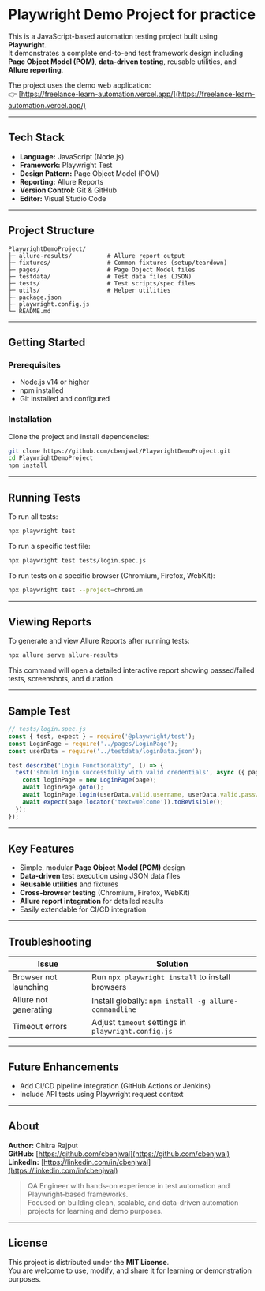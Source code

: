 # Playwright Demo Project for practice

This is a JavaScript-based automation testing project built using **Playwright**.  
It demonstrates a complete end-to-end test framework design including **Page Object Model (POM)**, **data-driven testing**, reusable utilities, and **Allure reporting**.

The project uses the demo web application:  
👉 [https://freelance-learn-automation.vercel.app/](https://freelance-learn-automation.vercel.app/)

---

## Tech Stack

- **Language:** JavaScript (Node.js)
- **Framework:** Playwright Test
- **Design Pattern:** Page Object Model (POM)
- **Reporting:** Allure Reports
- **Version Control:** Git & GitHub
- **Editor:** Visual Studio Code

---

## Project Structure

```
PlaywrightDemoProject/
├─ allure-results/          # Allure report output
├─ fixtures/                # Common fixtures (setup/teardown)
├─ pages/                   # Page Object Model files
├─ testdata/                # Test data files (JSON)
├─ tests/                   # Test scripts/spec files
├─ utils/                   # Helper utilities
├─ package.json
├─ playwright.config.js
└─ README.md
```

---

## Getting Started

### Prerequisites
- Node.js v14 or higher  
- npm installed  
- Git installed and configured  

### Installation
Clone the project and install dependencies:
```bash
git clone https://github.com/cbenjwal/PlaywrightDemoProject.git
cd PlaywrightDemoProject
npm install
```

---

## Running Tests

To run all tests:
```bash
npx playwright test
```

To run a specific test file:
```bash
npx playwright test tests/login.spec.js
```

To run tests on a specific browser (Chromium, Firefox, WebKit):
```bash
npx playwright test --project=chromium
```

---

## Viewing Reports

To generate and view Allure Reports after running tests:
```bash
npx allure serve allure-results
```
This command will open a detailed interactive report showing passed/failed tests, screenshots, and duration.

---

## Sample Test

```js
// tests/login.spec.js
const { test, expect } = require('@playwright/test');
const LoginPage = require('../pages/LoginPage');
const userData = require('../testdata/loginData.json');

test.describe('Login Functionality', () => {
  test('should login successfully with valid credentials', async ({ page }) => {
    const loginPage = new LoginPage(page);
    await loginPage.goto();
    await loginPage.login(userData.valid.username, userData.valid.password);
    await expect(page.locator('text=Welcome')).toBeVisible();
  });
});
```

---

## Key Features

- Simple, modular **Page Object Model (POM)** design  
- **Data-driven** test execution using JSON data files  
- **Reusable utilities** and fixtures  
- **Cross-browser testing** (Chromium, Firefox, WebKit)  
- **Allure report integration** for detailed results  
- Easily extendable for CI/CD integration  

---

## Troubleshooting

| Issue | Solution |
|-------|-----------|
| Browser not launching | Run `npx playwright install` to install browsers |
| Allure not generating | Install globally: `npm install -g allure-commandline` |
| Timeout errors | Adjust `timeout` settings in `playwright.config.js` |

---

## Future Enhancements

- Add CI/CD pipeline integration (GitHub Actions or Jenkins)  
- Include API tests using Playwright request context  


---

## About

**Author:** Chitra Rajput  
**GitHub:** [https://github.com/cbenjwal](https://github.com/cbenjwal)  
**LinkedIn:** [https://linkedin.com/in/cbenjwal](https://linkedin.com/in/cbenjwal)

> QA Engineer with hands-on experience in test automation and Playwright-based frameworks.  
> Focused on building clean, scalable, and data-driven automation projects for learning and demo purposes.

---

## License

This project is distributed under the **MIT License**.  
You are welcome to use, modify, and share it for learning or demonstration purposes.
